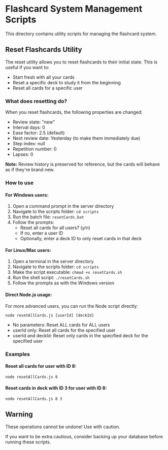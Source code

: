 # Flashcard System Management Scripts

This directory contains utility scripts for managing the flashcard system.

## Reset Flashcards Utility

The reset utility allows you to reset flashcards to their initial state. This is useful if you want to:
- Start fresh with all your cards
- Reset a specific deck to study it from the beginning
- Reset all cards for a specific user

### What does resetting do?

When you reset flashcards, the following properties are changed:
- Review state: "new"
- Interval days: 0
- Ease factor: 2.5 (default)
- Next review date: Yesterday (to make them immediately due)
- Step index: null
- Repetition number: 0
- Lapses: 0

**Note:** Review history is preserved for reference, but the cards will behave as if they're brand new.

### How to use

#### For Windows users:

1. Open a command prompt in the server directory
2. Navigate to the scripts folder: `cd scripts`
3. Run the batch file: `resetCards.bat`
4. Follow the prompts:
   - Reset all cards for all users? (y/n)
   - If no, enter a user ID
   - Optionally, enter a deck ID to only reset cards in that deck

#### For Linux/Mac users:

1. Open a terminal in the server directory
2. Navigate to the scripts folder: `cd scripts`
3. Make the script executable: `chmod +x resetCards.sh`
4. Run the shell script: `./resetCards.sh`
5. Follow the prompts as with the Windows version

#### Direct Node.js usage:

For more advanced users, you can run the Node script directly:

```
node resetAllCards.js [userId] [deckId]
```

- No parameters: Reset ALL cards for ALL users
- userId only: Reset all cards for the specified user
- userId and deckId: Reset only cards in the specified deck for the specified user

### Examples

#### Reset all cards for user with ID 8:
```
node resetAllCards.js 8
```

#### Reset cards in deck with ID 3 for user with ID 8:
```
node resetAllCards.js 8 3
```

## Warning

These operations cannot be undone! Use with caution.

If you want to be extra cautious, consider backing up your database before running these scripts. 